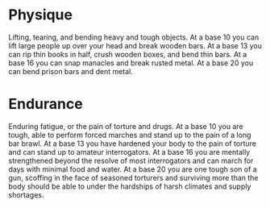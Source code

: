 # Physique
Lifting, tearing, and bending heavy and tough objects. At a base 10 you can lift large people up over your head and break wooden bars. At a base 13 you can rip thin books in half, crush wooden boxes, and bend thin bars. At a base 16 you can snap manacles and break rusted metal. At a base 20 you can bend prison bars and dent metal.

# Endurance
Enduring fatigue, or the pain of torture and drugs. At a base 10 you are tough, able to perform forced marches and stand up to the pain of a long bar brawl. At a base 13 you have hardened your body to the pain of torture and can stand up to amateur interrogators. At a base 16 you are mentally strengthened beyond the resolve of most interrogators and can march for days with minimal food and water. At a base 20 you are one tough son of a gun, scoffing in the face of seasoned torturers and surviving more than the body should be able to under the hardships of harsh climates and supply shortages.